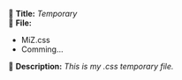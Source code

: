 <p>📌&nbsp<b>Title:</b> <i>Temporary</i><br>
📁&nbsp<b>File:</b> <br>
<ul>
<li>MiZ.css</li>
<li>Comming...</li>
</ul>
📃&nbsp<b>Description:</b> <i>This is my .css temporary file.</i></p>
